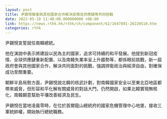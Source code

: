 ```yaml
---
layout: post
title: 尹錫悅稱會與其他國家合作解決疫情及供應鏈等共同挑戰
date: 2022-05-10 11:48:00.000000000 +08:00
link: https://news.rthk.hk/rthk/ch/component/k2/1647801-20220510.htm
categories: rthk
---
```


尹錫悅宣誓就任南韓總統。

他在演說中表示將建設以民為主的國家，追求可持續的和平發展。他提到新冠疫情、全球供應鏈重新配置、以及南韓失業率呈上升趨勢等，都係眼前挑戰，新一屆政府會與其他國家合作，解決共同面對的挑戰，強調捍衛政治與經濟自由，對確保成功至關重要。

朝鮮半島局勢方面，尹錫悅說北韓的核武計劃，對南韓國家安全以至東北亞地區都帶來威脅，但形容和平化解有關威脅的對話大門，仍然開啟，如果北韓實現無核化，南韓願意幫助平壤改善經濟及民生。

尹錫悅在當地凌晨零時，在位於首爾龍山總統府的國家危機管理中心地堡，接收三軍統帥權，開始執行總統職務。
